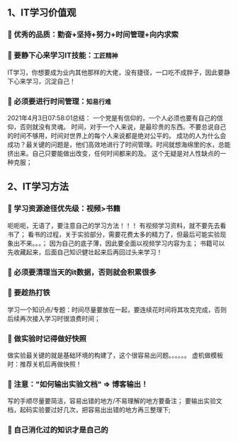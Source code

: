 ## 1、IT学习价值观

### 📍 优秀的品质：勤奋+坚持+努力+时间管理+向内求索

### 📍 要静下心来学习IT技能：`工匠精神`

IT学习，你想要成为业内其他那样的大佬，没有捷径，一口吃不成胖子，因此要静下心来学习，沉淀自己！

### 📍 必须要进行时间管理：`知易行难`

2021年4月3日07:58:01总结：
一个党是有信仰的，一个人必须也要有自己的信仰，否则就没有灵魂。
时间，对于一个人来说，是最珍贵的东西。不要总说自己的时间不够用，时间对世界上的每个人来说都是绝对公平的。
成功的人为什么会成功？最关键的问题是，他们高效地进行了时间管理。时间就想海绵里的水，总能挤出来。自己只要能做出改变，任何时间都来的及。
这个无疑是对人性缺点的一种克服；

## 2、IT学习方法

### 📍 学习资源途径优先级：视频>书籍

呃呃呃，无语了，要注意自己的学习方法！！！
有视频学习资料，就不要先去看书了；
看书的过程，关于实验部分，需要花费太多的精力了，但最后可能实验现象出不来。。。；
因为自己的底子薄，因此要全面以视频学习内容为主；
书籍可以先收藏起来，后面自己知识健壮起来后再回过头来学习！

### 📍 必须要清理当天的it数据，否则就会积累很多

### 📍 要趁热打铁

学习一个知识点/专题：时间尽量要放在一起，要连续花时间将其攻克完成，否则后续再次接入学习时很浪费时间；

### 📍 做实验时记得做好快照

做实验最关键的就是基础环境的构建了，这个很容易出问题。。。。。。
虚机做模板时：推荐关机后再做快照！

### 📍 注意："如何输出实验文档" => 博客输出！

写的手顺尽量要简洁，容易出错的地方/不易理解的地方要备注；
要输出实验文档，起码实验要过好几次，把容易出出错的地方再三整理下;

### 📍 自己消化过的知识才是自己的
